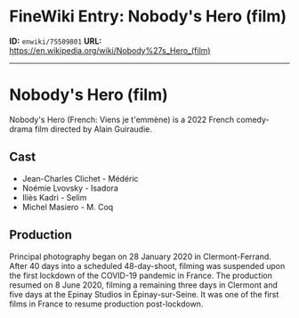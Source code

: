 # FineWiki Entry: Nobody's Hero (film)

**ID:** `enwiki/75509801`
**URL:** <https://en.wikipedia.org/wiki/Nobody%27s_Hero_(film)>

--- 

# Nobody's Hero (film)
Nobody's Hero (French: Viens je t'emmène) is a 2022 French comedy-drama film directed by Alain Guiraudie.

## Cast
- Jean-Charles Clichet - Médéric
- Noémie Lvovsky - Isadora
- Iliès Kadri - Selim
- Michel Masiero - M. Coq


## Production
Principal photography began on 28 January 2020 in Clermont-Ferrand. After 40 days into a scheduled 48-day-shoot, filming was suspended upon the first lockdown of the COVID-19 pandemic in France. The production resumed on 8 June 2020, filming a remaining three days in Clermont and five days at the Epinay Studios in Épinay-sur-Seine. It was one of the first films in France to resume production post-lockdown.
